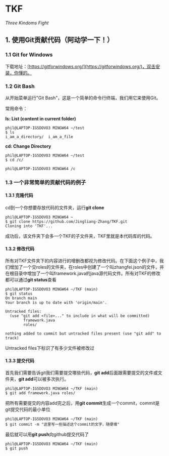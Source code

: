 # TKF
*Three Kindoms Fight*
## 1. 使用Git贡献代码（阿动学一下！）

### 1.1 Git for Windows
下载地址：[https://gitforwindows.org/](https://gitforwindows.org/)，双击安装，你懂的。

### 1.2 Git Bash
从开始菜单运行"Git Bash"，这是一个简单的命令行终端，我们用它来使用Git。

常用命令：

**ls: List (content in current folder)**
```
phil@LAPTOP-IG5DOVO3 MINGW64 ~/test
$ ls
i_am_a_directory/  i_am_a_file
```

**cd: Change Directory**
```
phil@LAPTOP-IG5DOVO3 MINGW64 ~/test
$ cd /c/

phil@LAPTOP-IG5DOVO3 MINGW64 /c
```

### 1.3 一个非常简单的贡献代码的例子
#### 1.3.1 克隆代码
cd到一个你想要存放代码的文件夹，运行**git clone**
```
phil@LAPTOP-IG5DOVO3 MINGW64 ~
$ git clone https://github.com/Jingliang-Zhang/TKF.git
Cloning into 'TKF'...
```
成功后，该文件夹下会多一个TKF的子文件夹，TKF里就是本代码库的代码。

#### 1.3.2 修改代码
所有对TKF文件夹下的内容进行的增删改都视为修改代码。在下面这个例子中，我们增加了一个交roles的文件夹，在roles中创建了一个叫zhangfei.json的文件，并在根目录中增加了一个叫framework.java的java源代码文件。所有对TKF的修改都可以通过**git status**查看
```
phil@LAPTOP-IG5DOVO3 MINGW64 ~/TKF (main)
$ git status
On branch main
Your branch is up to date with 'origin/main'.

Untracked files:
  (use "git add <file>..." to include in what will be committed)
        framework.java
        roles/

nothing added to commit but untracked files present (use "git add" to track)
```
Untracked files下标识了有多少文件被修改过

#### 1.3.3 提交代码
首先我们需要告诉git我们需要提交哪些代码，**git add**后面跟需要提交的文件或文件夹，**git add**可以被多次执行。
```
phil@LAPTOP-IG5DOVO3 MINGW64 ~/TKF (main)
$ git add framework.java roles/
```

把所有需要提交的内容add完之后，用**git commit**生成一个commit，commit是git提交代码的最小单位
```
phil@LAPTOP-IG5DOVO3 MINGW64 ~/TKF (main)
$ git commit -m "这里写一些描述这个commit的文字，随便填"
```

最后就可以用**git push**向github提交代码了
```
phil@LAPTOP-IG5DOVO3 MINGW64 ~/TKF (main)
$ git push
```
